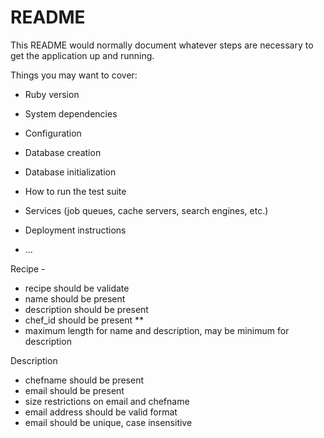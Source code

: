 # README

This README would normally document whatever steps are necessary to get the
application up and running.

Things you may want to cover:

* Ruby version

* System dependencies

* Configuration

* Database creation

* Database initialization

* How to run the test suite

* Services (job queues, cache servers, search engines, etc.)

* Deployment instructions

* ...

Recipe - 

- recipe should be validate
- name should be present
- description should be present
- chef_id should be present **
- maximum length for name and description, may be minimum for description

Description
- chefname should be present
- email should be present
- size restrictions on email and chefname
- email address should be valid format
- email should be unique, case insensitive 